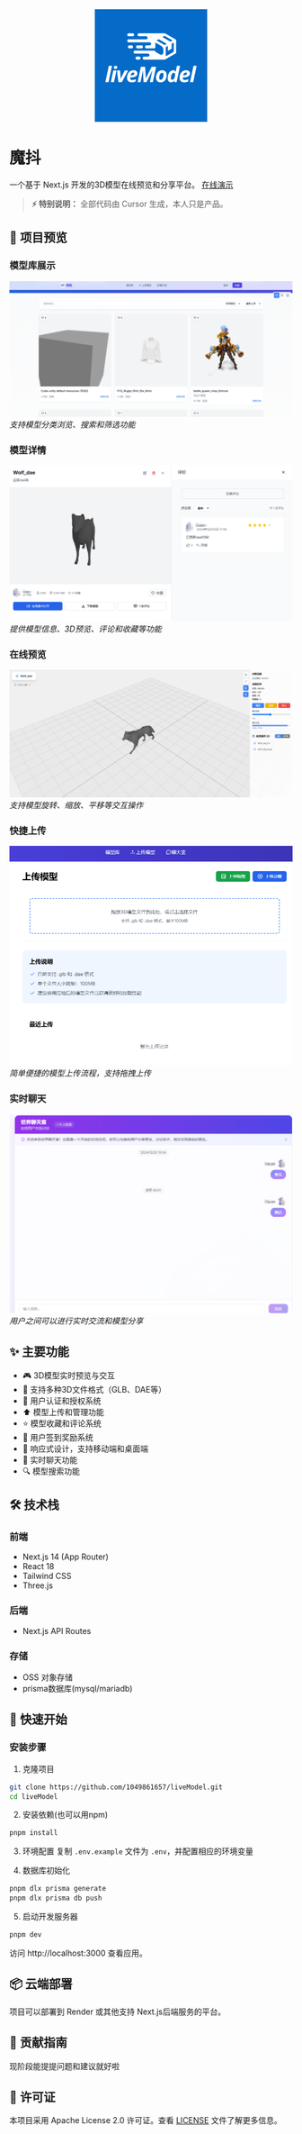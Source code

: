 <div align="center">
  <img src="/public/readme/logo.png" alt="LiveModel Logo" width="200"/>
</div>

# 魔抖

一个基于 Next.js 开发的3D模型在线预览和分享平台。
[在线演示](https://livemodel.xyz/)
> **⚡ 特别说明：** 全部代码由 Cursor 生成，本人只是产品。


## 🎯 项目预览

### 模型库展示
![模型库展示](/public/readme/models.png)
*支持模型分类浏览、搜索和筛选功能*

### 模型详情
![模型详情](/public/readme/modelinfo.png)
*提供模型信息、3D预览、评论和收藏等功能*

### 在线预览
![在线预览](/public/readme/preview.png)
*支持模型旋转、缩放、平移等交互操作*

### 快捷上传
![快捷上传](/public/readme/upload.png)
*简单便捷的模型上传流程，支持拖拽上传*

### 实时聊天
![实时聊天](/public/readme/chat.png)
*用户之间可以进行实时交流和模型分享*

## ✨ 主要功能

- 🎮 3D模型实时预览与交互
- 📁 支持多种3D文件格式（GLB、DAE等）
- 🔐 用户认证和授权系统
- ⬆️ 模型上传和管理功能
- ⭐ 模型收藏和评论系统
- 📅 用户签到奖励系统
- 📱 响应式设计，支持移动端和桌面端
- 💬 实时聊天功能
- 🔍 模型搜索功能

## 🛠️ 技术栈

### 前端
- Next.js 14 (App Router)
- React 18
- Tailwind CSS
- Three.js

### 后端
- Next.js API Routes

### 存储
- OSS 对象存储
- prisma数据库(mysql/mariadb)

## 🚀 快速开始

### 安装步骤

1. 克隆项目

```bash
git clone https://github.com/1049861657/liveModel.git
cd liveModel
```

2. 安装依赖(也可以用npm)

```bash
pnpm install
```

3. 环境配置
复制 `.env.example` 文件为 `.env`，并配置相应的环境变量

4. 数据库初始化

```bash
pnpm dlx prisma generate
pnpm dlx prisma db push
```

5. 启动开发服务器

```bash
pnpm dev
```

访问 http://localhost:3000 查看应用。

## 📦 云端部署

项目可以部署到 Render 或其他支持 Next.js后端服务的平台。

## 🤝 贡献指南

现阶段能提提问题和建议就好啦

## 📝 许可证

本项目采用 Apache License 2.0 许可证。查看 [LICENSE](./LICENSE) 文件了解更多信息。 